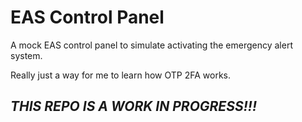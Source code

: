 # EAS Control Panel

A mock EAS control panel to simulate activating the emergency alert system.

Really just a way for me to learn how OTP 2FA works.

## ***THIS REPO IS A WORK IN PROGRESS!!!***